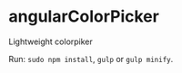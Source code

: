 # angularColorPicker
Lightweight сolorpiker


Run:
    `sudo npm install`,
    `gulp` or `gulp minify`.